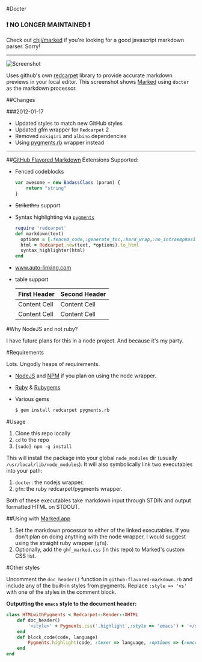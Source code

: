 #Docter

### :exclamation: NO LONGER MAINTAINED :exclamation:

Check out [chjj/marked](https://github.com/chjj/marked) if you're looking for a good javascript markdown parser. Sorry!

---

![Screenshot][ss]

Uses github's own [redcarpet][redcarpet] library to provide accurate markdown previews in your local editor. This screenshot shows [Marked][marked] using `docter` as the markdown processor.

##Changes

###2012-01-17

* Updated styles to match new GitHub styles
* Updated gfm wrapper for `Redcarpet` 2
* Removed `nokigiri` and `albino` dependencies
* Using [pygments.rb](https://github.com/tmm1/pygments.rb) wrapper instead

---

##[GitHub Flavored Markdown][ghfm] Extensions Supported:

* Fenced codeblocks

	```javascript
	var awesome = new BadassClass (param) {
		return "string"
	}
	```
* ~~Strikethru~~ support
* Syntax highlighting via [`pygments`][pygments]

	```ruby
	require 'redcarpet'
	def markdown(text)
	  options = [:fenced_code,:generate_toc,:hard_wrap,:no_intraemphasis,:strikethrough,:gh_blockcode,:autolink,:xhtml,:tables]
	  html = Redcarpet.new(text, *options).to_html 
	  syntax_highlighter(html)
	end
	```

* www.auto-linking.com
* table support

	| First Header  | Second Header |
	| ------------- | ------------- |
	| Content Cell  | Content Cell  |
	| Content Cell  | Content Cell  |



#Why NodeJS and not ruby?

I have future plans for this in a node project. And because it's my party.

#Requirements

Lots. Ungodly heaps of requirements.

* [NodeJS][node] and [NPM][npm] if you plan on using the node wrapper.
* [Ruby][ruby] & [Rubygems][gems]
* Various gems

	```bash
	$ gem install redcarpet pygments.rb
	```

#Usage

1. Clone this repo locally
2. `cd` to the repo
3. `[sudo] npm -g install`

This will install the package into your global `node_modules` dir (usually `/usr/local/lib/node_modules`). It will also symbolically link two executables into your path:

1. `docter`: the nodejs wrapper.
2. `gfm`: the ruby redcarpet/pygments wrapper.
	
Both of these executables take markdown input through STDIN and output formatted HTML on STDOUT.

##Using with [Marked.app][marked]

1. Set the markdown processor to either of the linked executables. If you don't plan on doing anything with the node wrapper, I would suggest using the straight ruby wrapper (`gfm`).
2. Optionally, add the `ghf_marked.css` (in this repo) to Marked's custom CSS list.


#Other styles

Uncomment the `doc_header()` function in `github-flavored-markdown.rb` and include any of the built-in styles from pygments. Replace `:style => 'vs'` with one of the styles in the comment block.

**Outputting the `emacs` style to the document header:**

```ruby
class HTMLwithPygments < Redcarpet::Render::XHTML
	def doc_header()
		'<style>' + Pygments.css('.highlight',:style => 'emacs') + '</style>'
	end
	def block_code(code, language)
		Pygments.highlight(code, :lexer => language, :options => {:encoding => 'utf-8'})
	end
end
```







[ghfm]: http://github.github.com/github-flavored-markdown/ "Github Flavored Markdown"
[ss]: http://dl.dropbox.com/u/1127652/github/docter_syntax_screenshot.png  "Screenshot"
[ss_marked]: http://dl.dropbox.com/u/1127652/github/docter_markedsetup.png "Screenshot"
[ss_css]: http://dl.dropbox.com/u/1127652/github/docter_customcss.png
[redcarpet]: https://github.com/tanoku/redcarpet
[pygments]: http://pygments.org/
[marked]: http://markedapp.com/
[node]: http://nodejs.org/
[npm]: http://npmjs.org/
[ruby]: http://www.ruby-lang.org/en/downloads/
[gems]: http://rubygems.org/
